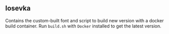 ## Iosevka

Contains the custom-built font and script to build new version with a docker
build container. Run `build.sh` with `Docker` installed to get the latest version.
